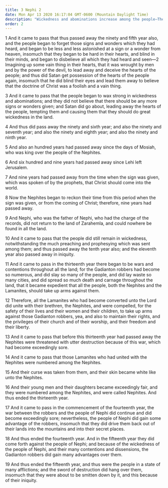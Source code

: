 ```yaml
---
title: 3 Nephi 2
date: Mon Apr 13 2020 16:17:04 GMT-0600 (Mountain Daylight Time)
description: "Wickedness and abominations increase among the people—The Nephites and Lamanites unite to defend themselves against the Gadianton robbers—Converted Lamanites become white and are called Nephites. About A.D. 5–16."
order: 2
---
```


1 And it came to pass that thus passed away the ninety and fifth year also, and the people began to forget those signs and wonders which they had heard, and began to be less and less astonished at a sign or a wonder from heaven, insomuch that they began to be hard in their hearts, and blind in their minds, and began to disbelieve all which they had heard and seen—2 Imagining up some vain thing in their hearts, that it was wrought by men and by the power of the devil, to lead away and deceive the hearts of the people; and thus did Satan get possession of the hearts of the people again, insomuch that he did blind their eyes and lead them away to believe that the doctrine of Christ was a foolish and a vain thing.

3 And it came to pass that the people began to wax strong in wickedness and abominations; and they did not believe that there should be any more signs or wonders given; and Satan did go about, leading away the hearts of the people, tempting them and causing them that they should do great wickedness in the land.

4 And thus did pass away the ninety and sixth year; and also the ninety and seventh year; and also the ninety and eighth year; and also the ninety and ninth year.

5 And also an hundred years had passed away since the days of Mosiah, who was king over the people of the Nephites.

6 And six hundred and nine years had passed away since Lehi left Jerusalem.

7 And nine years had passed away from the time when the sign was given, which was spoken of by the prophets, that Christ should come into the world.

8 Now the Nephites began to reckon their time from this period when the sign was given, or from the coming of Christ; therefore, nine years had passed away.

9 And Nephi, who was the father of Nephi, who had the charge of the records, did not return to the land of Zarahemla, and could nowhere be found in all the land.

10 And it came to pass that the people did still remain in wickedness, notwithstanding the much preaching and prophesying which was sent among them; and thus passed away the tenth year also; and the eleventh year also passed away in iniquity.

11 And it came to pass in the thirteenth year there began to be wars and contentions throughout all the land; for the Gadianton robbers had become so numerous, and did slay so many of the people, and did lay waste so many cities, and did spread so much death and carnage throughout the land, that it became expedient that all the people, both the Nephites and the Lamanites, should take up arms against them.

12 Therefore, all the Lamanites who had become converted unto the Lord did unite with their brethren, the Nephites, and were compelled, for the safety of their lives and their women and their children, to take up arms against those Gadianton robbers, yea, and also to maintain their rights, and the privileges of their church and of their worship, and their freedom and their liberty.

13 And it came to pass that before this thirteenth year had passed away the Nephites were threatened with utter destruction because of this war, which had become exceedingly sore.

14 And it came to pass that those Lamanites who had united with the Nephites were numbered among the Nephites.

15 And their curse was taken from them, and their skin became white like unto the Nephites.

16 And their young men and their daughters became exceedingly fair, and they were numbered among the Nephites, and were called Nephites. And thus ended the thirteenth year.

17 And it came to pass in the commencement of the fourteenth year, the war between the robbers and the people of Nephi did continue and did become exceedingly sore; nevertheless, the people of Nephi did gain some advantage of the robbers, insomuch that they did drive them back out of their lands into the mountains and into their secret places.

18 And thus ended the fourteenth year. And in the fifteenth year they did come forth against the people of Nephi; and because of the wickedness of the people of Nephi, and their many contentions and dissensions, the Gadianton robbers did gain many advantages over them.

19 And thus ended the fifteenth year, and thus were the people in a state of many afflictions; and the sword of destruction did hang over them, insomuch that they were about to be smitten down by it, and this because of their iniquity.
